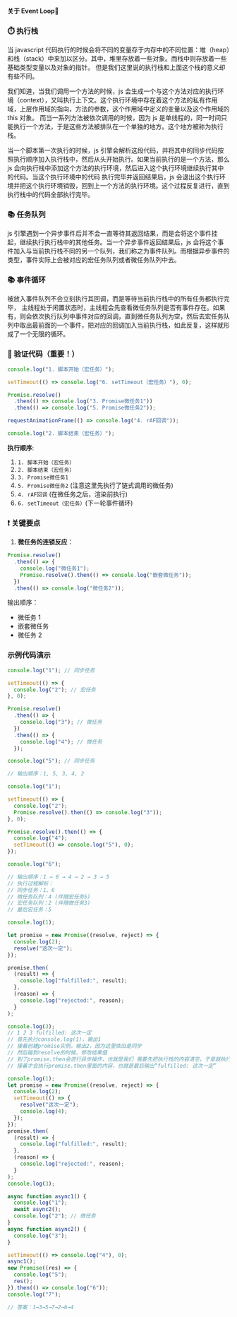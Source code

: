 #### 关于 Event Loop🔄

### ⏱️ 执行栈

当 javascript 代码执行的时候会将不同的变量存于内存中的不同位置：堆（heap）和栈（stack）中来加以区分。其中，堆里存放着一些对象。而栈中则存放着一些基础类型变量以及对象的指针。 但是我们这里说的执行栈和上面这个栈的意义却有些不同。

我们知道，当我们调用一个方法的时候，js 会生成一个与这个方法对应的执行环境（context），又叫执行上下文。这个执行环境中存在着这个方法的私有作用域，上层作用域的指向，方法的参数，这个作用域中定义的变量以及这个作用域的 this 对象。 而当一系列方法被依次调用的时候，因为 js 是单线程的，同一时间只能执行一个方法，于是这些方法被排队在一个单独的地方。这个地方被称为执行栈。

当一个脚本第一次执行的时候，js 引擎会解析这段代码，并将其中的同步代码按照执行顺序加入执行栈中，然后从头开始执行。如果当前执行的是一个方法，那么 js 会向执行栈中添加这个方法的执行环境，然后进入这个执行环境继续执行其中的代码。当这个执行环境中的代码 执行完毕并返回结果后，js 会退出这个执行环境并把这个执行环境销毁，回到上一个方法的执行环境。这个过程反复进行，直到执行栈中的代码全部执行完毕。

### 📚 任务队列

js 引擎遇到一个异步事件后并不会一直等待其返回结果，而是会将这个事件挂起，继续执行执行栈中的其他任务。当一个异步事件返回结果后，js 会将这个事件加入与当前执行栈不同的另一个队列，我们称之为事件队列。而根据异步事件的类型，事件实际上会被对应的宏任务队列或者微任务队列中去。

### 📚 事件循环

被放入事件队列不会立刻执行其回调，而是等待当前执行栈中的所有任务都执行完毕， 主线程处于闲置状态时，主线程会先查看微任务队列是否有事件存在。如果有，则会依次执行队列中事件对应的回调，直到微任务队列为空，然后去宏任务队列中取出最前面的一个事件，把对应的回调加入当前执行栈，如此反复，这样就形成了一个无限的循环。

### 🧪 验证代码（重要！）

```javascript
console.log("1. 脚本开始（宏任务）");

setTimeout(() => console.log("6. setTimeout（宏任务）"), 0);

Promise.resolve()
  .then(() => console.log("3. Promise微任务1"))
  .then(() => console.log("5. Promise微任务2"));

requestAnimationFrame(() => console.log("4. rAF回调"));

console.log("2. 脚本结束（宏任务）");
```

**执行顺序**:

1. `1. 脚本开始（宏任务）`
2. `2. 脚本结束（宏任务）`
3. `3. Promise微任务1`
4. `5. Promise微任务2` (注意这里先执行了链式调用的微任务)
5. `4. rAF回调` (在微任务之后，渲染前执行)
6. `6. setTimeout（宏任务）`(下一轮事件循环)

### ❗ 关键要点

1. **微任务的连锁反应**：

```javascript
Promise.resolve()
  .then(() => {
    console.log("微任务1");
    Promise.resolve().then(() => console.log("嵌套微任务"));
  })
  .then(() => console.log("微任务2"));
```

输出顺序：

- 微任务 1
- 嵌套微任务
- 微任务 2

### 示例代码演示

```javascript
console.log("1"); // 同步任务

setTimeout(() => {
  console.log("2"); // 宏任务
}, 0);

Promise.resolve()
  .then(() => {
    console.log("3"); // 微任务
  })
  .then(() => {
    console.log("4"); // 微任务
  });

console.log("5"); // 同步任务

// 输出顺序：1, 5, 3, 4, 2
```

```js
console.log("1");

setTimeout(() => {
  console.log("2");
  Promise.resolve().then(() => console.log("3"));
}, 0);

Promise.resolve().then(() => {
  console.log("4");
  setTimeout(() => console.log("5"), 0);
});

console.log("6");

// 输出顺序：1 → 6 → 4 → 2 → 3 → 5
// 执行过程解析：
// 同步任务：1、6
// 微任务队列：4 (伴随宏任务5)
// 宏任务队列：2 (伴随微任务3)
// 最后宏任务：5
```

```js
console.log(1);

let promise = new Promise((resolve, reject) => {
  console.log(2);
  resolve("这次一定");
});

promise.then(
  (result) => {
    console.log("fulfilled:", result);
  },
  (reason) => {
    console.log("rejected:", reason);
  }
);

console.log(3);
// 1 2 3 fulfilled: 这次一定
// 首先执行console.log(1)，输出1
// 接着创建promise实例，输出2，因为这里依旧是同步
// 然后碰到resolve的时候，修改结果值
// 到了promise.then会进行异步操作，也就是我们 需要先把执行栈的内容清空，于是就执行console.log(3)，输出3
// 接着才会执行promise.then里面的内容，也就是最后输出“fulfilled: 这次一定”
```

```js
console.log(1);
let promise = new Promise((resolve, reject) => {
  console.log(2);
  setTimeout(() => {
    resolve("这次一定");
    console.log(4);
  });
});
promise.then(
  (result) => {
    console.log("fulfilled:", result);
  },
  (reason) => {
    console.log("rejected:", reason);
  }
);
console.log(3);
```

```js
async function async1() {
  console.log("1");
  await async2();
  console.log("2"); // 微任务
}
async function async2() {
  console.log("3");
}

setTimeout(() => console.log("4"), 0);
async1();
new Promise((res) => {
  console.log("5");
  res();
}).then(() => console.log("6"));
console.log("7");

// 答案：1→3→5→7→2→6→4
```
